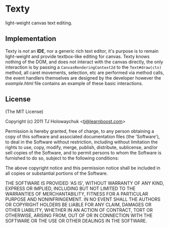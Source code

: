 
# Texty

  light-weight canvas text editing.

## Implementation

  Texty is _not_ an __IDE__, nor a generic rich text editor, it's purpose is to remain light-weight and provide textbox-like editing for canvas. Texty knows nothing of the DOM, and does not interact with the canvas directly, the only interaction is by passing a `CanvasRenderingContext2d` to the `Text#draw(ctx)` method, all caret movements, selection, etc are performed via method calls, the event handlers themselves are designed by the developer however the _example.html_ file contains an example of these basic interactions.

## License 

(The MIT License)

Copyright (c) 2011 TJ Holowaychuk &lt;tj@learnboost.com&gt;

Permission is hereby granted, free of charge, to any person obtaining
a copy of this software and associated documentation files (the
'Software'), to deal in the Software without restriction, including
without limitation the rights to use, copy, modify, merge, publish,
distribute, sublicense, and/or sell copies of the Software, and to
permit persons to whom the Software is furnished to do so, subject to
the following conditions:

The above copyright notice and this permission notice shall be
included in all copies or substantial portions of the Software.

THE SOFTWARE IS PROVIDED 'AS IS', WITHOUT WARRANTY OF ANY KIND,
EXPRESS OR IMPLIED, INCLUDING BUT NOT LIMITED TO THE WARRANTIES OF
MERCHANTABILITY, FITNESS FOR A PARTICULAR PURPOSE AND NONINFRINGEMENT.
IN NO EVENT SHALL THE AUTHORS OR COPYRIGHT HOLDERS BE LIABLE FOR ANY
CLAIM, DAMAGES OR OTHER LIABILITY, WHETHER IN AN ACTION OF CONTRACT,
TORT OR OTHERWISE, ARISING FROM, OUT OF OR IN CONNECTION WITH THE
SOFTWARE OR THE USE OR OTHER DEALINGS IN THE SOFTWARE.